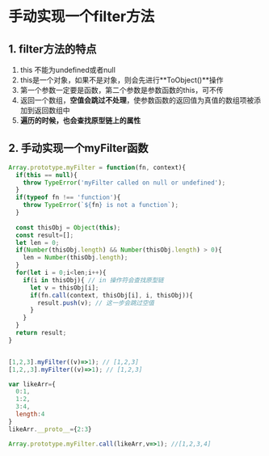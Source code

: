 # 手动实现一个filter方法

## 1. filter方法的特点

1. this 不能为undefined或者null
2. this是一个对象，如果不是对象，则会先进行**ToObject()**操作
3. 第一个参数一定要是函数，第二个参数是参数函数的this，可不传
4. 返回一个数组，**空值会跳过不处理**，使参数函数的返回值为真值的数组项被添加到返回数组中
5. **遍历的时候，也会查找原型链上的属性**

## 2. 手动实现一个myFilter函数

```js
Array.prototype.myFilter = function(fn, context){
  if(this == null){
    throw TypeError('myFilter called on null or undefined');
  }
  if(typeof fn !== 'function'){
    throw TypeError(`${fn} is not a function`);
  }
  
  const thisObj = Object(this);
  const result=[];
  let len = 0;
  if(Number(thisObj.length) && Number(thisObj.length) > 0){
    len = Number(thisObj.length);
  }
  for(let i = 0;i<len;i++){
    if(i in thisObj){ // in 操作符会查找原型链
      let v = thisObj[i];
      if(fn.call(context, thisObj[i], i, thisObj)){
        result.push(v); // 这一步会跳过空值
      }
    }
  }
  return result;
}


[1,2,3].myFilter((v)=>1); // [1,2,3]
[1,2,,3].myFilter((v)=>1); // [1,2,3]

var likeArr={
  0:1,
  1:2,
  3:4,
  length:4
}
likeArr.__proto__={2:3}

Array.prototype.myFilter.call(likeArr,v=>1); //[1,2,3,4]
```

